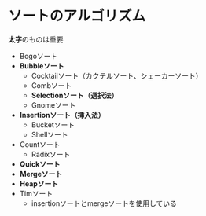 # ソートのアルゴリズム
**太字**のものは重要
* Bogoソート
* **Bubbleソート**
    * Cocktailソート（カクテルソート、シェーカーソート）
    * Combソート
    * **Selectionソート（選択法）**
    * Gnomeソート
* **Insertionソート（挿入法）**
    * Bucketソート
    * Shellソート
* Countソート
    * Radixソート
* **Quickソート**
* **Mergeソート**
* **Heapソート**
* Timソート
    * insertionソートとmergeソートを使用している